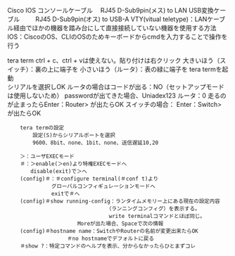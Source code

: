 Cisco IOS
	コンソールケーブル　	RJ45 D-Sub9pin(メス) to LAN
	USB変換ケーブル	　　 	RJ45 D-Sub9pin(オス) to USB-A
	VTY(vitual teletype)：LANケーブル経由でほかの機器を踏み台にして直接接続していない機器を使用する方法
	IOS：CiscoのOS、CLIのOSのためキーボードからcmdを入力することで操作を行う

	
tera term
	ctrl + c、ctrl + vは使えない。貼り付けは右クリック
	大きいほう（スイッチ）：裏の上に端子を
	小さいほう（ルータ）：表の緑に端子を
	tera termを起動	
		シリアルを選択しOK
		ルータの場合はコードが出る：NO（セットアップモードは使用しないため）
			passwordが出てきた場合、Uniadex123
			ルータ：0
			走るのが止まったらEnter：Router> が出たらOK
		スイッチの場合：
			Enter：Switch> が出たらOK
		
		tera termの設定
			設定(S)からシリアルポートを選択
			9600、8bit、none、1bit、none、送信遅延10,20

		＞：ユーザEXECモード
		＃：＞enable(＞en)より特権EXECモードへ
		　　disable(exit)で＞へ
		(config)＃：＃configure terminal(＃conf t)より
		　　　　　　グローバルコンフィギュレーションモードへ
		　　　　　　exitで＃へ
		(config)＃show running-config：ランタイムメモリー上にある現在の設定内容
		　　　　　　　　　　　　　　　　　（ランニングコンフィグ）を表示する。 
		　　　　　　　　　　　　　　　　　write terminalコマンドとほぼ同じ。
		　　　　　　　　　　　Moreが出た場合、Spaceで次の情報
		(config)＃hostname name：SwitchやRouterの名前が変更出来たらOK
		　　　　　　　　　＃no hostnameでデフォルトに戻る
		＃show ?：特定コマンドのヘルプを表示、分からなかったらひとまずコレ
